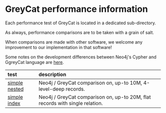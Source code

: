 # GreyCat performance information

Each performance test of GreyCat is located in a dedicated sub-directory.

As always, performance comparisons are to be taken with a grain of salt.

When comparisons are made with other software, we welcome any improvement to our implementation in that software!

Some notes on the development differences between Neo4j's Cypher and GgreyCat language are [here](https://github.com/datathings/greycat-bench/tree/main/simple-nested#neo4j-code-explanation).

| test | description |
| :--- | :--- |
| [simple nested](./simple-nested) | Neo4j / GreyCat comparison on, up-to 10M, 4-level-deep records. |
| [simple index](./simple-index) | Neo4j / GreyCat comparison on, up-to 20M, flat records with single relation. |

